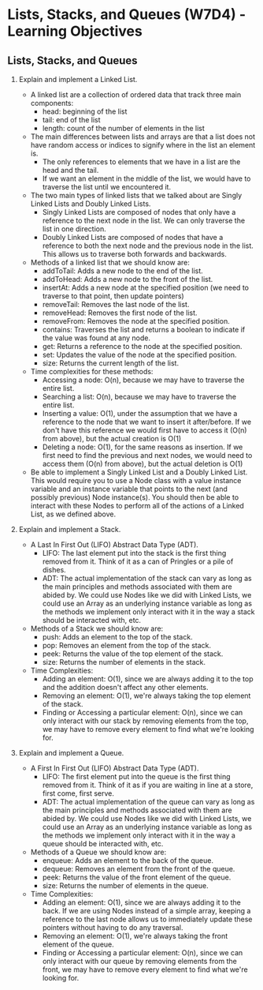 # Lists, Stacks, and Queues (W7D4) - Learning Objectives

## Lists, Stacks, and Queues

1. Explain and implement a Linked List.

   - A linked list are a collection of ordered data that track three main components:
     - head: beginning of the list
     - tail: end of the list
     - length: count of the number of elements in the list
   - The main differences between lists and arrays are that a list does not have random access or indices to signify where in the list an element is.
     - The only references to elements that we have in a list are the head and the tail.
     - If we want an element in the middle of the list, we would have to traverse the list until we encountered it.
   - The two main types of linked lists that we talked about are Singly Linked Lists and Doubly Linked Lists.
     - Singly Linked Lists are composed of nodes that only have a reference to the next node in the list. We can only traverse the list in one direction.
     - Doubly Linked Lists are composed of nodes that have a reference to both the next node and the previous node in the list. This allows us to traverse both forwards and backwards.
   - Methods of a linked list that we should know are:
     - addToTail: Adds a new node to the end of the list.
     - addToHead: Adds a new node to the front of the list.
     - insertAt: Adds a new node at the specified position (we need to traverse to that point, then update pointers)
     - removeTail: Removes the last node of the list.
     - removeHead: Removes the first node of the list.
     - removeFrom: Removes the node at the specified position.
     - contains: Traverses the list and returns a boolean to indicate if the value was found at any node.
     - get: Returns a reference to the node at the specified position.
     - set: Updates the value of the node at the specified position.
     - size: Returns the current length of the list.
   - Time complexities for these methods:
     - Accessing a node: O(n), because we may have to traverse the entire list.
     - Searching a list: O(n), because we may have to traverse the entire list.
     - Inserting a value: O(1), under the assumption that we have a reference to the node that we want to insert it after/before. If we don't have this reference we would first have to access it (O(n) from above), but the actual creation is O(1)
     - Deleting a node: O(1), for the same reasons as insertion. If we first need to find the previous and next nodes, we would need to access them (O(n) from above), but the actual deletion is O(1)
   - Be able to implement a Singly Linked List and a Doubly Linked List. This would require you to use a Node class with a value instance variable and an instance variable that points to the next (and possibly previous) Node instance(s). You should then be able to interact with these Nodes to perform all of the actions of a Linked List, as we defined above.

2. Explain and implement a Stack.

   - A Last In First Out (LIFO) Abstract Data Type (ADT).
     - LIFO: The last element put into the stack is the first thing removed from it. Think of it as a can of Pringles or a pile of dishes.
     - ADT: The actual implementation of the stack can vary as long as the main principles and methods associated with them are abided by. We could use Nodes like we did with Linked Lists, we could use an Array as an underlying instance variable as long as the methods we implement only interact with it in the way a stack should be interacted with, etc.
   - Methods of a Stack we should know are:
     - push: Adds an element to the top of the stack.
     - pop: Removes an element from the top of the stack.
     - peek: Returns the value of the top element of the stack.
     - size: Returns the number of elements in the stack.
   - Time Complexities:
     - Adding an element: O(1), since we are always adding it to the top and the addition doesn't affect any other elements.
     - Removing an element: O(1), we're always taking the top element of the stack.
     - Finding or Accessing a particular element: O(n), since we can only interact with our stack by removing elements from the top, we may have to remove every element to find what we're looking for.

3. Explain and implement a Queue.

   - A First In First Out (LIFO) Abstract Data Type (ADT).
     - LIFO: The first element put into the queue is the first thing removed from it. Think of it as if you are waiting in line at a store, first come, first serve.
     - ADT: The actual implementation of the queue can vary as long as the main principles and methods associated with them are abided by. We could use Nodes like we did with Linked Lists, we could use an Array as an underlying instance variable as long as the methods we implement only interact with it in the way a queue should be interacted with, etc.
   - Methods of a Queue we should know are:
     - enqueue: Adds an element to the back of the queue.
     - dequeue: Removes an element from the front of the queue.
     - peek: Returns the value of the front element of the queue.
     - size: Returns the number of elements in the queue.
   - Time Complexities:
     - Adding an element: O(1), since we are always adding it to the back. If we are using Nodes instead of a simple array, keeping a reference to the last node allows us to immediately update these pointers without having to do any traversal.
     - Removing an element: O(1), we're always taking the front element of the queue.
     - Finding or Accessing a particular element: O(n), since we can only interact with our queue by removing elements from the front, we may have to remove every element to find what we're looking for.
